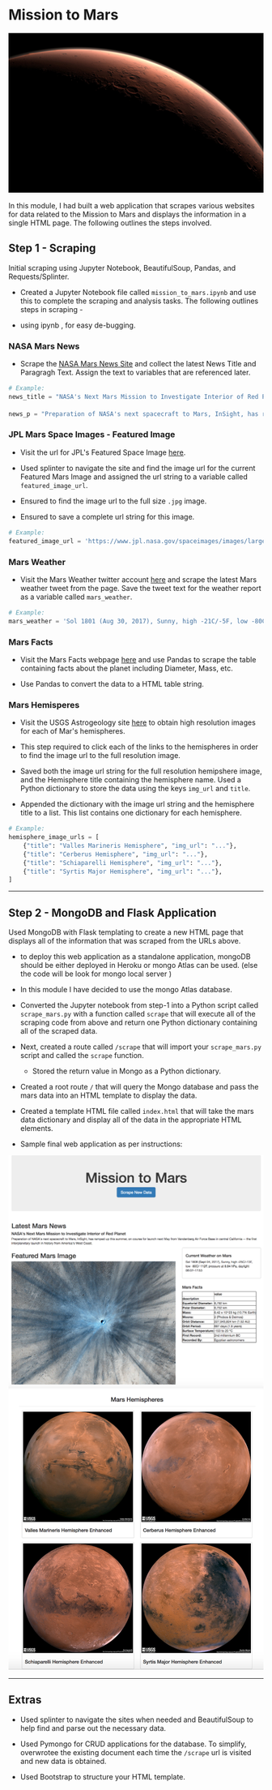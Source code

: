 # Mission to Mars

![mission_to_mars](Images/mission_to_mars.jpg)


In this module, I had built a web application that scrapes various websites for data related to the Mission to Mars and displays the information in a single HTML page. The following outlines the steps involved.

## Step 1 - Scraping

Initial scraping using Jupyter Notebook, BeautifulSoup, Pandas, and Requests/Splinter.

* Created a Jupyter Notebook file called `mission_to_mars.ipynb` and use this to complete the scraping and analysis tasks. The following outlines steps in scraping - 

* using ipynb , for easy de-bugging.

### NASA Mars News

* Scrape the [NASA Mars News Site](https://mars.nasa.gov/news/) and collect the latest News Title and Paragragh Text. Assign the text to variables that are referenced later.

```python
# Example:
news_title = "NASA's Next Mars Mission to Investigate Interior of Red Planet"

news_p = "Preparation of NASA's next spacecraft to Mars, InSight, has ramped up this summer, on course for launch next May from Vandenberg Air Force Base in central California -- the first interplanetary launch in history from America's West Coast."
```

### JPL Mars Space Images - Featured Image

* Visit the url for JPL's Featured Space Image [here](https://www.jpl.nasa.gov/spaceimages/?search=&category=Mars).

* Used splinter to navigate the site and find the image url for the current Featured Mars Image and assigned the url string to a variable called `featured_image_url`.

* Ensured to find the image url to the full size `.jpg` image.

* Ensured to save a complete url string for this image.

```python
# Example:
featured_image_url = 'https://www.jpl.nasa.gov/spaceimages/images/largesize/PIA16225_hires.jpg'
```

### Mars Weather

* Visit the Mars Weather twitter account [here](https://twitter.com/marswxreport?lang=en) and scrape the latest Mars weather tweet from the page. Save the tweet text for the weather report as a variable called `mars_weather`.

```python
# Example:
mars_weather = 'Sol 1801 (Aug 30, 2017), Sunny, high -21C/-5F, low -80C/-112F, pressure at 8.82 hPa, daylight 06:09-17:55'
```

### Mars Facts

* Visit the Mars Facts webpage [here](http://space-facts.com/mars/) and use Pandas to scrape the table containing facts about the planet including Diameter, Mass, etc.

* Use Pandas to convert the data to a HTML table string.

### Mars Hemisperes

* Visit the USGS Astrogeology site [here](https://astrogeology.usgs.gov/search/results?q=hemisphere+enhanced&k1=target&v1=Mars) to obtain high resolution images for each of Mar's hemispheres.

* This step required to click each of the links to the hemispheres in order to find the image url to the full resolution image.

* Saved both the image url string for the full resolution hemipshere image, and the Hemisphere title containing the hemisphere name. Used a Python dictionary to store the data using the keys `img_url` and `title`.

* Appended the dictionary with the image url string and the hemisphere title to a list. This list contains one dictionary for each hemisphere.

```python
# Example:
hemisphere_image_urls = [
    {"title": "Valles Marineris Hemisphere", "img_url": "..."},
    {"title": "Cerberus Hemisphere", "img_url": "..."},
    {"title": "Schiaparelli Hemisphere", "img_url": "..."},
    {"title": "Syrtis Major Hemisphere", "img_url": "..."},
]
```

---

## Step 2 - MongoDB and Flask Application

Used MongoDB with Flask templating to create a new HTML page that displays all of the information that was scraped from the URLs above.
* to deploy this web application as a standalone application, mongoDB should be either deployed in Heroku or mongo Atlas can be used. (else the code will be look for mongo local server )
* In this module I have decided to use the mongo Atlas database. 

* Converted the Jupyter notebook from step-1 into a Python script called `scrape_mars.py` with a function called `scrape` that will execute all of the scraping code from above and return one Python dictionary containing all of the scraped data.

* Next, created a route called `/scrape` that will import your `scrape_mars.py` script and called the `scrape` function.

  * Stored the return value in Mongo as a Python dictionary.

* Created a root route `/` that will query the Mongo database and pass the mars data into an HTML template to display the data.

* Created a template HTML file called `index.html` that will take the mars data dictionary and display all of the data in the appropriate HTML elements.  

* Sample final web application as per instructions:

![final_app_part1.png](Images/final_app_part1.png)
![final_app_part2.png](Images/final_app_part2.png)

---

## Extras

* Used splinter to navigate the sites when needed and BeautifulSoup to help find and parse out the necessary data.

* Used Pymongo for CRUD applications for the database. To simplify, overwrotee the existing document each time the `/scrape` url is visited and new data is obtained.

* Used Bootstrap to structure your HTML template.

